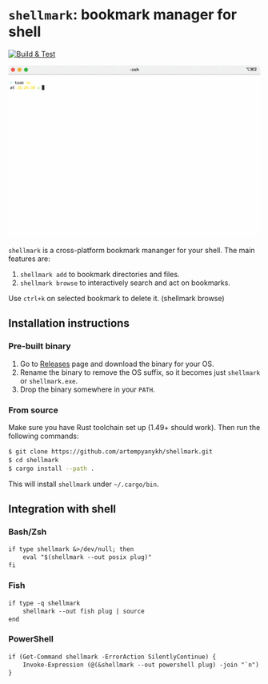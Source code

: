 # `shellmark`: bookmark manager for shell

[![Build & Test](https://github.com/artempyanykh/shellmark/actions/workflows/push.yml/badge.svg?branch=main)](https://github.com/artempyanykh/shellmark/actions/workflows/push.yml)

<img src="./assets/shellmark.gif" alt="Shellmark demonstration: CLI and TUI"/>

`shellmark` is a cross-platform bookmark mananger for your shell. 
The main features are:
1. `shellmark add` to bookmark directories and files.
2. `shellmark browse` to interactively search and act on bookmarks.

Use `ctrl+k` on selected bookmark to delete it. (shellmark browse)

## Installation instructions

### Pre-built binary

1. Go to [Releases](https://github.com/artempyanykh/shellmark/releases) page
   and download the binary for your OS.
2. Rename the binary to remove the OS suffix, so it becomes just `shellmark`
   or `shellmark.exe`.
3. Drop the binary somewhere in your `PATH`.

### From source

Make sure you have Rust toolchain set up (1.49+ should work). Then run the following commands:

```bash
$ git clone https://github.com/artempyanykh/shellmark.git
$ cd shellmark
$ cargo install --path .
```
This will install `shellmark` under `~/.cargo/bin`.

## Integration with shell

### Bash/Zsh

```
if type shellmark &>/dev/null; then
    eval "$(shellmark --out posix plug)"
fi
```

### Fish

```
if type -q shellmark
    shellmark --out fish plug | source
end
```

### PowerShell

```
if (Get-Command shellmark -ErrorAction SilentlyContinue) {
    Invoke-Expression (@(&shellmark --out powershell plug) -join "`n")
}
```
